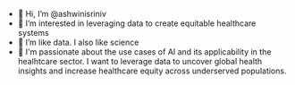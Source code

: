 - 👋 Hi, I’m @ashwinisriniv
- 👀 I’m interested in leveraging data to create equitable healthcare systems
- 🌱 I’m like data. I also like science
- 💞️ I'm passionate about the use cases of AI and its applicability in the healhtcare sector. I want to leverage data to uncover global health insights and increase healthcare equity across underserved populations. 


<!---
ashwinisriniv/ashwinisriniv is a ✨ special ✨ repository because its `README.md` (this file) appears on your GitHub profile.
You can click the Preview link to take a look at your changes.
--->
